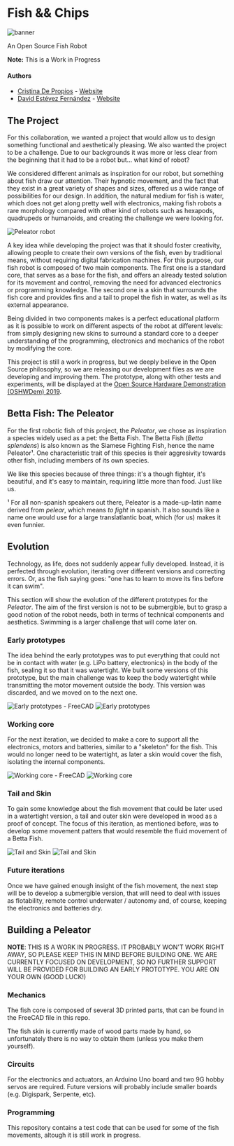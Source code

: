 # Fish && Chips

![banner](doc/img/betta.jpg)

An Open Source Fish Robot

**Note:** This is a Work in Progress


#### Authors
* [Cristina De Propios](https://twitter.com/de_propios) - [Website](http://www.depropios.com/)
* [David Estévez Fernández](https://twitter.com/DEFrobotics) - [Website](https://destevez.me)


## The Project

For this collaboration, we wanted a project that would allow us to design something functional and aesthetically pleasing. We also wanted the project to be a challenge. Due to our backgrounds it was more or less clear from the beginning that it had to be a robot but... what kind of robot?

We considered different animals as inspiration for our robot, but something about fish draw our attention. Their hypnotic movement, and the fact that they exist in a great variety of shapes and sizes, offered us a wide range of possibilities for our design. In addition, the natural medium for fish is water, which does not get along pretty well with electronics, making fish robots a rare morphology compared with other kind of robots such as hexapods, quadrupeds or humanoids, and creating the challenge we were looking for. 

![Peleator robot](doc/img/peleator-01.jpg)

A key idea while developing the project was that it should foster creativity, allowing people to create their own versions of the fish, even by traditional means, without requiring digital fabrication machines. For this purpose, our fish robot is composed of two main components. The first one is a standard core, that serves as a base for the fish, and offers an already tested solution for its movement and control, removing the need for advanced electronics or programming knowledge. The second one is a skin that surrounds the fish core and provides fins and a tail to propel the fish in water, as well as its external appearance. 

Being divided in two components makes is a perfect educational platform as it is possible to work on different aspects of the robot at different levels: from simply designing new skins to surround a standard core to a deeper understanding of the programming, electronics and mechanics of the robot by modifying the core.

This project is still a work in progress, but we deeply believe in the Open Source philosophy, so we are releasing our development files as we are developing and improving them. The prototype, along with other tests and experiments, will be displayed at the [Open Source Hardware Demonstration (OSHWDem) 2019](https://oshwdem.org/).

## Betta Fish: The Peleator

For the first robotic fish of this project, the *Peleator*, we chose as inspiration a species widely used as a pet: the Betta Fish. The Betta Fish (*Betta splendens*) is also known as the Siamese Fighting Fish, hence the name Peleator¹. One characteristic trait of this species is their aggresivity towards other fish, including members of its own species.

We like this species because of three things: it's a though fighter, it's beautiful, and it's easy to maintain, requiring little more than food. Just like us.

¹ For all non-spanish speakers out there, Peleator is a made-up-latin name derived from *pelear*, which means *to fight* in spanish. It also sounds like a name one would use for a large translatlantic boat, which (for us) makes it even funnier.

## Evolution

Technology, as life, does not suddenly appear fully developed. Instead, it is perfected through evolution, iterating over different versions and correcting errors.  Or, as the fish saying goes: "one has to learn to move its fins before it can swim".

This section will show the evolution of the different prototypes for the *Peleator*. The aim of the first version is not to be submergible, but to grasp a good notion of the robot needs, both in terms of technical components and aesthetics. Swimming is a larger challenge that will come later on.

### Early prototypes
The idea behind the early prototypes was to put everything that could not be in contact with water (e.g. LiPo battery, electronics) in the body of the fish, sealing it so that it was watertight. We built some versions of this prototype, but the main challenge was to keep the body watertight while transmitting the motor movement outside the body. This version was discarded, and we moved on to the next one.

![Early prototypes - FreeCAD](doc/img/phase-01-01.jpg)
![Early prototypes](doc/img/phase-01-02.jpg)

### Working core
For the next iteration, we decided to make a core to support all the electronics, motors and batteries, similar to a "skeleton" for the fish. This would no longer need to be watertight, as later a skin would cover the fish, isolating the internal components.

![Working core - FreeCAD](doc/img/phase-02-01.jpg)
![Working core](doc/img/phase-02-02.jpg)

### Tail and Skin
To gain some knowledge about the fish movement that could be later used in a watertight version, a tail and outer skin were developed in wood as a proof of concept. The focus of this iteration, as mentioned before, was to develop some movement patters that would resemble the fluid movement of a Betta Fish.

![Tail and Skin](doc/img/phase-03-03.jpg)
![Tail and Skin](doc/img/phase-03-04.jpg)

### Future iterations
Once we have gained enough insight of the fish movement, the next step will be to develop a submergible version, that will need to deal with issues as flotability, remote control underwater / autonomy and, of course, keeping the electronics and batteries dry.

## Building a Peleator

**NOTE**: THIS IS A WORK IN PROGRESS. IT PROBABLY WON'T WORK RIGHT AWAY, SO PLEASE KEEP THIS IN MIND BEFORE BUILDING ONE. WE ARE CURRENTLY FOCUSED ON DEVELOPMENT, SO NO FURTHER SUPPORT WILL BE PROVIDED FOR BUILDING AN EARLY PROTOTYPE. YOU ARE ON YOUR OWN (GOOD LUCK!)

### Mechanics
The fish core is composed of several 3D printed parts, that can be found in the FreeCAD file in this repo.

The fish skin is currently made of wood parts made by hand, so unfortunately there is no way to obtain them (unless you make them yourself).

### Circuits

For the electronics and actuators, an Arduino Uno board and two 9G hobby servos are required. Future versions will probably include smaller boards (e.g. Digispark, Serpente, etc). 

### Programming
This repository contains a test code that can be used for some of the fish movements, altough it is still work in progress.
